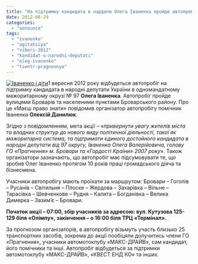 ```yaml
---
title: "На підтримку кандидата в нардепи Олега Іваненка пройде автопробіг по Броварах та району"
date: 2012-08-29
categories: 
  - "announce"
tags: 
  - "ivanenko"
  - "agitatsiya"
  - "vibori-2012"
  - "kandidat-u-narodni-deputati"
  - "oleg-ivanenko"
  - "tsentr-pragnennya"
---
```


[![](https://mpz.brovary.org/wp-content/uploads/2012/08/Ivanenko-i-diti.jpg "Іваненко і діти")](https://mpz.brovary.org/wp-content/uploads/2012/08/Ivanenko-i-diti.jpg)1 вересня 2012 року відбудеться автопробіг на підтримку кандидата в народні депутати України в одномандатному мажоритарному окрузі № 97 **Олега Іваненка**. Автопробіг пройде вулицями Броварів та населеними пунктами Броварського району. Про це «Маєш право знати» повідомив організатор автопробігу помічник Іваненка **Олексій Данилюк**.

Згідно з повідомленням, мета акції – «_привернути увагу жителів міста та владних структур до нового виду політичної діяльності, такої як мажоритарна система, та підтримати єдиного достойного кандидата в народні депутати від 97 округу, Іваненка Олега Валерійовича, голову ГО «Прагнення» м. Бровари та «Гордості Країни» 2007 року_». Також організатори зазначають, що автопробіг має підсумовувати те, що зробив Олег Іваненко протягом 10 років праці громадського діяча та бізнесмена.

Учасники автопробігу мають проїхати за маршрутом: Бровари – Гоголів – Русанів – Світильня – Плоске – Жердова – Захарівка – Вільне – Тарасівка – Шевченкове – Рудня – Калита – Богданівка – Велика Димерка – Зазим’є – Бровари.

**Початок акції – 07:00, збір учасників за адресою: вул. Кутузова 125-129 біля «Олімпу», закінчення – о 16:00 біля ТРЦ «Термінал».**

За прогнозом організаторів, в автопробігу візьмуть участь близько 25 транспортних засобів, зокрема до акції пообіцяли долучитись члени ГО «Прагнення», учасники автомотоклубу «МАКС-ДРАЙВ», сам кандидат, його помічники та інші. Автопробіг відбудеться за підтримки автомотоклубу «МАКС-ДРАЙВ», «КВЕСТ ЕНД КО» та інших.
